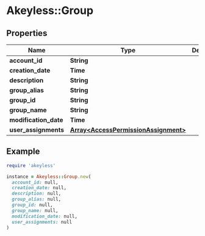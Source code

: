 # Akeyless::Group

## Properties

| Name | Type | Description | Notes |
| ---- | ---- | ----------- | ----- |
| **account_id** | **String** |  | [optional] |
| **creation_date** | **Time** |  | [optional] |
| **description** | **String** |  | [optional] |
| **group_alias** | **String** |  | [optional] |
| **group_id** | **String** |  | [optional] |
| **group_name** | **String** |  | [optional] |
| **modification_date** | **Time** |  | [optional] |
| **user_assignments** | [**Array&lt;AccessPermissionAssignment&gt;**](AccessPermissionAssignment.md) |  | [optional] |

## Example

```ruby
require 'akeyless'

instance = Akeyless::Group.new(
  account_id: null,
  creation_date: null,
  description: null,
  group_alias: null,
  group_id: null,
  group_name: null,
  modification_date: null,
  user_assignments: null
)
```

